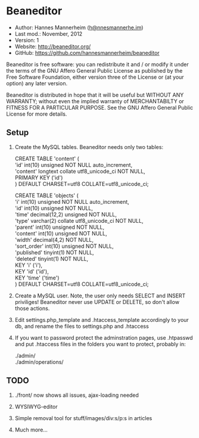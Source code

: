 Beaneditor
==========================================

* Author:    Hannes Mannerheim (<h@nnesmannerhe.im>)
* Last mod.: November, 2012
* Version:   1
* Website:   <http://beaneditor.org/>
* GitHub:    <https://github.com/hannesmannerheim/beaneditor>

Beaneditor is free software:  you can redistribute it and / or modify it
under the terms of the GNU Affero General Public License as published by
the Free Software Foundation, either version three of the License or (at
your option) any later version.

Beaneditor is distributed in hope that it will be useful but WITHOUT ANY
WARRANTY; without even the implied warranty of MERCHANTABILTY or FITNESS
FOR A PARTICULAR PURPOSE.  See the GNU Affero General Public License for
more details.

Setup
-----

1. Create the MySQL tables. Beaneditor needs only two tables:

	CREATE TABLE 'content' (  
	  'id' int(10) unsigned NOT NULL auto_increment,  
	  'content' longtext collate utf8_unicode_ci NOT NULL,  
	  PRIMARY KEY  ('id')  
	) DEFAULT CHARSET=utf8 COLLATE=utf8_unicode_ci;  
	  
	CREATE TABLE 'objects' (  
	  'i' int(10) unsigned NOT NULL auto_increment,  
	  'id' int(10) unsigned NOT NULL,  
	  'time' decimal(12,2) unsigned NOT NULL,  
	  'type' varchar(2) collate utf8_unicode_ci NOT NULL,  
	  'parent' int(10) unsigned NOT NULL,  
	  'content' int(10) unsigned NOT NULL,  
	  'width' decimal(4,2) NOT NULL,  
	  'sort_order' int(10) unsigned NOT NULL,  
	  'published' tinyint(1) NOT NULL,  
	  'deleted' tinyint(1) NOT NULL,  
	  KEY 'i' ('i'),  
	  KEY 'id' ('id'),  
	  KEY 'time' ('time')  
	) DEFAULT CHARSET=utf8 COLLATE=utf8_unicode_ci;  

2. Create a MySQL user. Note, the user only needs SELECT and INSERT priviliges! 
Beaneditor never use UPDATE or DELETE, so don't allow those actions. 

3. Edit settings.php_template and .htaccess_template accordingly to your db, and
rename the files to settings.php and .htaccess

4. If you want to password protect the adminstration pages, use .htpasswd and 
put .htaccess files in the folders you want to protect, probably in:
   
	./admin/  
	./admin/operations/
   

TODO
----

1. ./front/ now shows all issues, ajax-loading needed

2. WYSIWYG-editor

3. Simple removal tool for stuff/images/div:s/p:s in articles

4. Much more...

